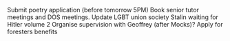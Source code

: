 Submit poetry application (before tomorrow 5PM)
Book senior tutor meetings and DOS meetings.
Update LGBT union society
Stalin waiting for Hitler volume 2
Organise supervision with Geoffrey (after Mocks)?
Apply for foresters benefits